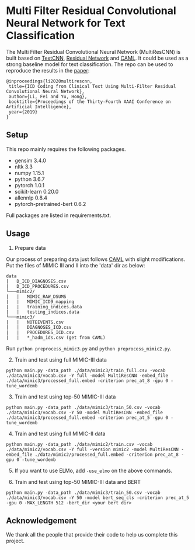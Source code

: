 # Multi Filter Residual Convolutional Neural Network for Text Classification

The Multi Filter Residual Convolutional Neural Network (MultiResCNN) is built based on [TextCNN](https://github.com/yoonkim/CNN_sentence), [Residual Network](https://github.com/KaimingHe/deep-residual-networks) and [CAML](https://github.com/jamesmullenbach/caml-mimic).
It could be used as a strong baseline model for text classification. 
The repo can be used to reproduce the results in the [paper](https://arxiv.org/abs/1912.00862):

    @inproceedings{li2020multirescnn,  
     title={ICD Coding from Clinical Text Using Multi-Filter Residual Convolutional Neural Network},  
     author={Li, Fei and Yu, Hong},  
     booktitle={Proceedings of the Thirty-Fourth AAAI Conference on Artificial Intelligence},
     year={2019}  
    }

Setup
-----
This repo mainly requires the following packages.
* gensim                    3.4.0
* nltk                      3.3
* numpy                     1.15.1
* python                    3.6.7
* pytorch                   1.0.1
* scikit-learn              0.20.0
* allennlp                  0.8.4
* pytorch-pretrained-bert   0.6.2

Full packages are listed in requirements.txt.

Usage
-----
1. Prepare data

Our process of preparing data just follows [CAML](https://github.com/jamesmullenbach/caml-mimic) with slight modifications. 
Put the files of MIMIC III and II into the 'data' dir as below:
```
data
|   D_ICD_DIAGNOSES.csv
|   D_ICD_PROCEDURES.csv
└───mimic2/
|   |   MIMIC_RAW_DSUMS
|   |   MIMIC_ICD9_mapping
|   |   training_indices.data
|   |   testing_indices.data
└───mimic3/
|   |   NOTEEVENTS.csv
|   |   DIAGNOSES_ICD.csv
|   |   PROCEDURES_ICD.csv
|   |   *_hadm_ids.csv (get from CAML)
```
Run ```python preprocess_mimic3.py``` and ```python preprocess_mimic2.py```.

2. Train and test using full MIMIC-III data
  ```
  python main.py -data_path ./data/mimic3/train_full.csv -vocab ./data/mimic3/vocab.csv -Y full -model MultiResCNN -embed_file ./data/mimic3/processed_full.embed -criterion prec_at_8 -gpu 0 -tune_wordemb
  ```
3. Train and test using top-50 MIMIC-III data
  ```
  python main.py -data_path ./data/mimic3/train_50.csv -vocab ./data/mimic3/vocab.csv -Y 50 -model MultiResCNN -embed_file ./data/mimic3/processed_full.embed -criterion prec_at_5 -gpu 0 -tune_wordemb
  ```
4. Train and test using full MIMIC-II data
  ```
  python main.py -data_path ./data/mimic2/train.csv -vocab ./data/mimic2/vocab.csv -Y full -version mimic2 -model MultiResCNN -embed_file ./data/mimic2/processed_full.embed -criterion prec_at_8 -gpu 0 -tune_wordemb  
  ```
5. If you want to use ELMo, add ```-use_elmo``` on the above commands.

6. Train and test using top-50 MIMIC-III data and BERT
  ```
  python main.py -data_path ./data/mimic3/train_50.csv -vocab ./data/mimic3/vocab.csv -Y 50 -model bert_seq_cls -criterion prec_at_5 -gpu 0 -MAX_LENGTH 512 -bert_dir <your bert dir>
  ```


Acknowledgement
-----
We thank all the people that provide their code to help us complete this project.